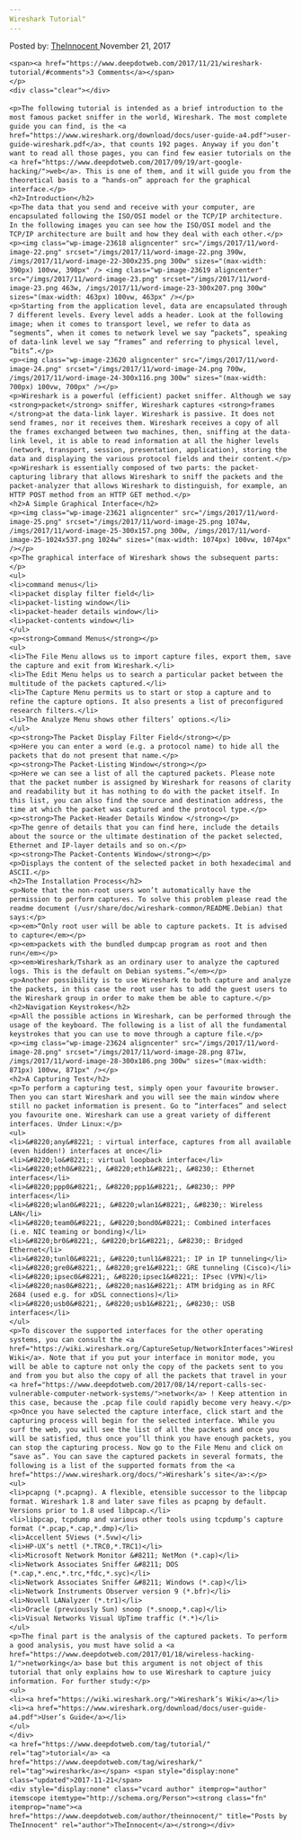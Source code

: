 ```yaml
---
Wireshark Tutorial"
---
```

<article class="post-listing post-23615 post type-post status-publish format-standard has-post-thumbnail hentry  tag-tutorial tag-wireshark">
    <div class="post-inner">
        <span>Posted by: <a href="https://www.deepdotweb.com/author/theinnocent/" title="">TheInnocent </a></span>
    <span>November 21, 2017</span>
    
    <span><a href="https://www.deepdotweb.com/2017/11/21/wireshark-tutorial/#comments">3 Comments</a></span>
    </p>
    <div class="clear"></div>
    
    <p>The following tutorial is intended as a brief introduction to the most famous packet sniffer in the world, Wireshark. The most complete guide you can find, is the <a href="https://www.wireshark.org/download/docs/user-guide-a4.pdf">user-guide-wireshark.pdf</a>, that counts 192 pages. Anyway if you don’t want to read all those pages, you can find few easier tutorials on the <a href="https://www.deepdotweb.com/2017/09/19/art-google-hacking/">web</a>. This is one of them, and it will guide you from the theoretical basis to a “hands-on” approach for the graphical interface.</p>
    <h2>Introduction</h2>
    <p>The data that you send and receive with your computer, are encapsulated following the ISO/OSI model or the TCP/IP architecture. In the following images you can see how the ISO/OSI model and the TCP/IP architecture are built and how they deal with each other.</p>
    <p><img class="wp-image-23618 aligncenter" src="/imgs/2017/11/word-image-22.png" srcset="/imgs/2017/11/word-image-22.png 390w, /imgs/2017/11/word-image-22-300x235.png 300w" sizes="(max-width: 390px) 100vw, 390px" /> <img class="wp-image-23619 aligncenter" src="/imgs/2017/11/word-image-23.png" srcset="/imgs/2017/11/word-image-23.png 463w, /imgs/2017/11/word-image-23-300x207.png 300w" sizes="(max-width: 463px) 100vw, 463px" /></p>
    <p>Starting from the application level, data are encapsulated through 7 different levels. Every level adds a header. Look at the following image; when it comes to transport level, we refer to data as “segments”, when it comes to network level we say “packets”, speaking of data-link level we say “frames” and referring to physical level, “bits”.</p>
    <p><img class="wp-image-23620 aligncenter" src="/imgs/2017/11/word-image-24.png" srcset="/imgs/2017/11/word-image-24.png 700w, /imgs/2017/11/word-image-24-300x116.png 300w" sizes="(max-width: 700px) 100vw, 700px" /></p>
    <p>Wireshark is a powerful (efficient) packet sniffer. Although we say <strong>packet</strong> sniffer, Wireshark captures <strong>frames </strong>at the data-link layer. Wireshark is passive. It does not send frames, nor it receives them. Wireshark receives a copy of all the frames exchanged between two machines, then, sniffing at the data-link level, it is able to read information at all the higher levels (network, transport, session, presentation, application), storing the data and displaying the various protocol fields and their content.</p>
    <p>Wireshark is essentially composed of two parts: the packet-capturing library that allows Wireshark to sniff the packets and the packet-analyzer that allows Wireshark to distinguish, for example, an HTTP POST method from an HTTP GET method.</p>
    <h2>A Simple Graphical Interface</h2>
    <p><img class="wp-image-23621 aligncenter" src="/imgs/2017/11/word-image-25.png" srcset="/imgs/2017/11/word-image-25.png 1074w, /imgs/2017/11/word-image-25-300x157.png 300w, /imgs/2017/11/word-image-25-1024x537.png 1024w" sizes="(max-width: 1074px) 100vw, 1074px" /></p>
    <p>The graphical interface of Wireshark shows the subsequent parts:</p>
    <ul>
    <li>command menus</li>
    <li>packet display filter field</li>
    <li>packet-listing window</li>
    <li>packet-header details window</li>
    <li>packet-contents window</li>
    </ul>
    <p><strong>Command Menus</strong></p>
    <ul>
    <li>The File Menu allows us to import capture files, export them, save the capture and exit from Wireshark.</li>
    <li>The Edit Menu helps us to search a particular packet between the multitude of the packets captured.</li>
    <li>The Capture Menu permits us to start or stop a capture and to refine the capture options. It also presents a list of preconfigured research filters.</li>
    <li>The Analyze Menu shows other filters’ options.</li>
    </ul>
    <p><strong>The Packet Display Filter Field</strong></p>
    <p>Here you can enter a word (e.g. a protocol name) to hide all the packets that do not present that name.</p>
    <p><strong>The Packet-Listing Window</strong></p>
    <p>Here we can see a list of all the captured packets. Please note that the packet number is assigned by Wireshark for reasons of clarity and readability but it has nothing to do with the packet itself. In this list, you can also find the source and destination address, the time at which the packet was captured and the protocol type.</p>
    <p><strong>The Packet-Header Details Window </strong></p>
    <p>The genre of details that you can find here, include the details about the source or the ultimate destination of the packet selected, Ethernet and IP-layer details and so on.</p>
    <p><strong>The Packet-Contents Window</strong></p>
    <p>Displays the content of the selected packet in both hexadecimal and ASCII.</p>
    <h2>The Installation Process</h2>
    <p>Note that the non-root users won’t automatically have the permission to perform captures. To solve this problem please read the readme document (/usr/share/doc/wireshark-common/README.Debian) that says:</p>
    <p><em>“Only root user will be able to capture packets. It is advised to capture</em></p>
    <p><em>packets with the bundled dumpcap program as root and then run</em></p>
    <p><em>Wireshark/Tshark as an ordinary user to analyze the captured logs. This is the default on Debian systems.”</em></p>
    <p>Another possibility is to use Wireshark to both capture and analyze the packets, in this case the root user has to add the guest users to the Wireshark group in order to make them be able to capture.</p>
    <h2>Navigation Keystrokes</h2>
    <p>All the possible actions in Wireshark, can be performed through the usage of the keyboard. The following is a list of all the fundamental keystrokes that you can use to move through a capture file.</p>
    <p><img class="wp-image-23624 aligncenter" src="/imgs/2017/11/word-image-28.png" srcset="/imgs/2017/11/word-image-28.png 871w, /imgs/2017/11/word-image-28-300x186.png 300w" sizes="(max-width: 871px) 100vw, 871px" /></p>
    <h2>A Capturing Test</h2>
    <p>To perform a capturing test, simply open your favourite browser. Then you can start Wireshark and you will see the main window where still no packet information is present. Go to “interfaces” and select you favourite one. Wireshark can use a great variety of different interfaces. Under Linux:</p>
    <ul>
    <li>&#8220;any&#8221; : virtual interface, captures from all available (even hidden!) interfaces at once</li>
    <li>&#8220;lo&#8221;: virtual loopback interface</li>
    <li>&#8220;eth0&#8221;, &#8220;eth1&#8221;, &#8230;: Ethernet interfaces</li>
    <li>&#8220;ppp0&#8221;, &#8220;ppp1&#8221;, &#8230;: PPP interfaces</li>
    <li>&#8220;wlan0&#8221;, &#8220;wlan1&#8221;, &#8230;: Wireless LAN</li>
    <li>&#8220;team0&#8221;, &#8220;bond0&#8221;: Combined interfaces (i.e. NIC teaming or bonding)</li>
    <li>&#8220;br0&#8221;, &#8220;br1&#8221;, &#8230;: Bridged Ethernet</li>
    <li>&#8220;tunl0&#8221;, &#8220;tunl1&#8221;: IP in IP tunneling</li>
    <li>&#8220;gre0&#8221;, &#8220;gre1&#8221;: GRE tunneling (Cisco)</li>
    <li>&#8220;ipsec0&#8221;, &#8220;ipsec1&#8221;: IPsec (VPN)</li>
    <li>&#8220;nas0&#8221;, &#8220;nas1&#8221;: ATM bridging as in RFC 2684 (used e.g. for xDSL connections)</li>
    <li>&#8220;usb0&#8221;, &#8220;usb1&#8221;, &#8230;: USB interfaces</li>
    </ul>
    <p>To discover the supported interfaces for the other operating systems, you can consult the <a href="https://wiki.wireshark.org/CaptureSetup/NetworkInterfaces">Wireshark Wiki</a>. Note that if you put your interface in monitor mode, you will be able to capture not only the copy of the packets sent to you and from you but also the copy of all the packets that travel in your <a href="https://www.deepdotweb.com/2017/08/14/report-calls-sec-vulnerable-computer-network-systems/">network</a> ! Keep attention in this case, because the .pcap file could rapidly become very heavy.</p>
    <p>Once you have selected the capture interface, click start and the capturing process will begin for the selected interface. While you surf the web, you will see the list of all the packets and once you will be satisfied, thus once you’ll think you have enough packets, you can stop the capturing process. Now go to the File Menu and click on “save as”. You can save the captured packets in several formats, the following is a list of the supported formats from the <a href="https://www.wireshark.org/docs/">Wireshark’s site</a>:</p>
    <ul>
    <li>pcapng (*.pcapng). A flexible, etensible successor to the libpcap format. Wireshark 1.8 and later save files as pcapng by default. Versions prior to 1.8 used libpcap.</li>
    <li>libpcap, tcpdump and various other tools using tcpdump’s capture format (*.pcap,*.cap,*.dmp)</li>
    <li>Accellent 5Views (*.5vw)</li>
    <li>HP-UX’s nettl (*.TRC0,*.TRC1)</li>
    <li>Microsoft Network Monitor &#8211; NetMon (*.cap)</li>
    <li>Network Associates Sniffer &#8211; DOS (*.cap,*.enc,*.trc,*fdc,*.syc)</li>
    <li>Network Associates Sniffer &#8211; Windows (*.cap)</li>
    <li>Network Instruments Observer version 9 (*.bfr)</li>
    <li>Novell LANalyzer (*.tr1)</li>
    <li>Oracle (previously Sun) snoop (*.snoop,*.cap)</li>
    <li>Visual Networks Visual UpTime traffic (*.*)</li>
    </ul>
    <p>The final part is the analysis of the captured packets. To perform a good analysis, you must have solid a <a href="https://www.deepdotweb.com/2017/01/18/wireless-hacking-1/">networking</a> base but this argument is not object of this tutorial that only explains how to use Wireshark to capture juicy information. For further study:</p>
    <ul>
    <li><a href="https://wiki.wireshark.org/">Wireshark’s Wiki</a></li>
    <li><a href="https://www.wireshark.org/download/docs/user-guide-a4.pdf">User’s Guide</a></li>
    </ul>
    </div>
    <a href="https://www.deepdotweb.com/tag/tutorial/" rel="tag">tutorial</a> <a href="https://www.deepdotweb.com/tag/wireshark/" rel="tag">wireshark</a></span> <span style="display:none" class="updated">2017-11-21</span>
    <div style="display:none" class="vcard author" itemprop="author" itemscope itemtype="http://schema.org/Person"><strong class="fn" itemprop="name"><a href="https://www.deepdotweb.com/author/theinnocent/" title="Posts by TheInnocent" rel="author">TheInnocent</a></strong></div>
    
